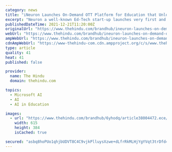 ```yaml
---
category: news
title: "iNeuron Launches On-Demand OTT Platform for Education that Unlocks Ocean of learnings under ‘OneNeuron’ Program"
excerpt: "Neuron a well-known Ed-Tech start-up launches very first and the only one of its kind OTT platform “OneNeuron” – a revolutionary mode for education. The best feature of the platform is the “On-Demand"
publishedDateTime: 2021-12-21T11:20:00Z
originalUrl: "https://www.thehindu.com/brandhub/ineuron-launches-on-demand-ott-platform-for-education-that-unlocks-ocean-of-learnings-under-oneneuron-program/article38004473.ece"
webUrl: "https://www.thehindu.com/brandhub/ineuron-launches-on-demand-ott-platform-for-education-that-unlocks-ocean-of-learnings-under-oneneuron-program/article38004473.ece"
ampWebUrl: "https://www.thehindu.com/brandhub/ineuron-launches-on-demand-ott-platform-for-education-that-unlocks-ocean-of-learnings-under-oneneuron-program/article38004473.ece/amp/"
cdnAmpWebUrl: "https://www-thehindu-com.cdn.ampproject.org/c/s/www.thehindu.com/brandhub/ineuron-launches-on-demand-ott-platform-for-education-that-unlocks-ocean-of-learnings-under-oneneuron-program/article38004473.ece/amp/"
type: article
quality: 41
heat: 41
published: false

provider:
  name: The Hindu
  domain: thehindu.com

topics:
  - Microsoft AI
  - AI
  - AI in Education

images:
  - url: "https://www.thehindu.com/brandhub/6yhodq/article38004472.ece/ALTERNATES/LANDSCAPE_615/vbk-brandhub-ineuron"
    width: 615
    height: 384
    isCached: true

secured: "asbq8hoPUo1qhjbUDVT8C4C9vjkPlluysXzwe+dLfrRkMLHjYgYVqt3trDfd4YdP9fZEQmV21phG5T8iBfgy9uHsf/giHux+SACSVss444BF1dz3oPjLZ9I1GAtOKCzlZr1CKbKseQHqLMrx5gxo0Or1Pi6CSTyRFh/XhFQuZ4t9TX7jAfSTREcGTEw2tcV/ar4JJiyQcYCUDAwmtq4wEJiGdec1NRP4UdqBeNW22UpkiZq8/kjA7e3t3+q2WqQo6ANmxYVDwuEcAzlcu4AeHVRY+YwPA8HbvHB0yBkdLfmqZtorltf+UK4d2hHX0gGJbRcd62sFtv23Ajz2KPolFoB/6x7aGaOZIByZ1NAy/l4=;IlIbq2DvglOjfNssmJqaHg=="
---
```


